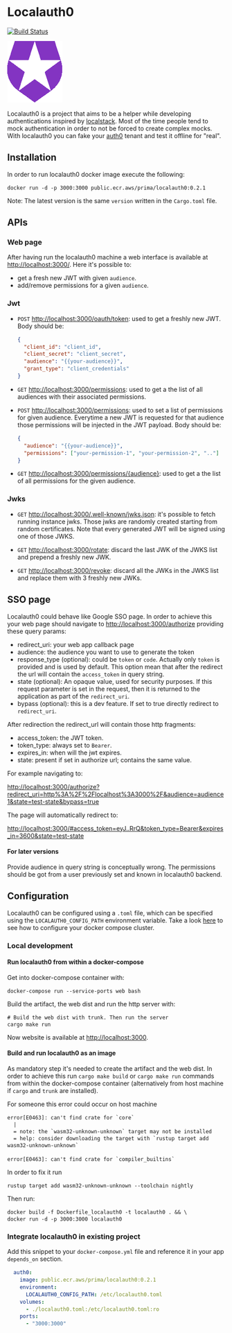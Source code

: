 # Localauth0

[![Build Status](https://drone-1.prima.it/api/badges/primait/localauth0/status.svg)](https://drone-1.prima.it/primait/localauth0)

![localauth0](web/assets/static/media/localauth0.png)

Localauth0 is a project that aims to be a helper while developing authentications inspired by [localstack](https://localstack.cloud/).
Most of the time people tend to mock authentication in order to not be forced to create complex mocks.
With localauth0 you can fake your [auth0](https://auth0.com/) tenant and test it offline for "real".

## Installation

In order to run localauth0 docker image execute the following:

```shell
docker run -d -p 3000:3000 public.ecr.aws/prima/localauth0:0.2.1
```

Note: The latest version is the same `version` written in the `Cargo.toml` file.

## APIs

### Web page

After having run the localauth0 machine a web interface is available at <http://localhost:3000/>.
Here it's possible to:

- get a fresh new JWT with given `audience`.
- add/remove permissions for a given `audience`.

### Jwt

- `POST` <http://localhost:3000/oauth/token>: used to get a freshly new JWT. Body
  should be:

  ```json
  {
    "client_id": "client_id",
    "client_secret": "client_secret",
    "audience": "{{your-audience}}",
    "grant_type": "client_credentials"
  }
  ```

- `GET` <http://localhost:3000/permissions>: used to get a the list of all audiences with their associated permissions.

- `POST` <http://localhost:3000/permissions>: used to set a list of permissions for
  given audience. Everytime a new JWT is requested for that audience those permissions will be injected in the JWT
  payload. Body should be:

  ```json
  {
    "audience": "{{your-audience}}",
    "permissions": ["your-permission-1", "your-permission-2", ".."]
  }
  ```

- `GET` <http://localhost:3000/permissions/{audience}>: used to get a the list of all permissions for the given 
  audience.

### Jwks

- `GET` <http://localhost:3000/.well-known/jwks.json>: it's possible to
fetch running instance jwks. Those jwks are randomly created starting from random certificates.
Note that every generated JWT will be signed using one of those JWKS.

- `GET` <http://localhost:3000/rotate>: discard the last JWK of the JWKS list and
  prepend a freshly new JWK.

- `GET` <http://localhost:3000/revoke>: discard all the JWKs in the JWKS list and
  replace them with 3 freshly new JWKs.

## SSO page

Localauth0 could behave like Google SSO page. In order to achieve this your web page should navigate to
<http://localhost:3000/authorize> providing these query params:

- redirect_uri: your web app callback page
- audience: the audience you want to use to generate the token
- response_type (optional): could be `token` or `code`. Actually only `token` is provided and is used by default. 
  This option mean that after the redirect the url will contain the `access_token` in query string.  
- state (optional): An opaque value, used for security purposes. If this request parameter is set in the request, 
  then it is returned to the application as part of the `redirect_uri`.
- bypass (optional): this is a dev feature. If set to true directly redirect to `redirect_uri`.

After redirection the redirect_url will contain those http fragments:
- access_token: the JWT token.
- token_type: always set to `Bearer`.
- expires_in: when will the jwt expires.
- state: present if set in authorize url; contains the same value.

For example navigating to:

<http://localhost:3000/authorize?redirect_uri=http%3A%2F%2Flocalhost%3A3000%2F&audience=audience1&state=test-state&bypass=true>

The page will automatically redirect to:

<http://localhost:3000/#access_token=eyJ..RrQ&token_type=Bearer&expires_in=3600&state=test-state>

#### For later versions

Provide audience in query string is conceptually wrong. The permissions should be got from a user previously set and 
known in localauth0 backend.

## Configuration

Localauth0 can be configured using a `.toml` file, which can be specified using the `LOCALAUTH0_CONFIG_PATH` 
environment variable. Take a look [here](#Integrate-localauth0-in-existing-project) to see how to configure your 
docker compose cluster.

### Local development

#### Run localauth0 from within a docker-compose

Get into docker-compose container with:

```shell
docker-compose run --service-ports web bash
```

Build the artifact, the web dist and run the http server with:

```shell
# Build the web dist with trunk. Then run the server
cargo make run
```

Now website is available at <http://localhost:3000>.

#### Build and run localauth0 as an image

As mandatory step it's needed to create the artifact and the web dist. In order to achieve this run `cargo make
build` or `cargo make run` commands from within the docker-compose container (alternatively from host machine if
`cargo` and `trunk` are installed).

For someone this error could occur on host machine
```shell
error[E0463]: can't find crate for `core`
  |
  = note: the `wasm32-unknown-unknown` target may not be installed
  = help: consider downloading the target with `rustup target add wasm32-unknown-unknown`

error[E0463]: can't find crate for `compiler_builtins`
```

In order to fix it run 
```shell
rustup target add wasm32-unknown-unknown --toolchain nightly
```

Then run:

```shell
docker build -f Dockerfile_localauth0 -t localauth0 . && \
docker run -d -p 3000:3000 localauth0
```

### Integrate localauth0 in existing project

Add this snippet to your `docker-compose.yml` file and reference it in your app `depends_on` section.

```yaml
  auth0:
    image: public.ecr.aws/prima/localauth0:0.2.1
    environment:
      LOCALAUTH0_CONFIG_PATH: /etc/localauth0.toml
    volumes:
      - ./localauth0.toml:/etc/localauth0.toml:ro
    ports:
      - "3000:3000"
```
